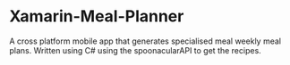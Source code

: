 # Xamarin-Meal-Planner
A cross platform mobile app that generates specialised meal weekly meal plans. Written using C# using the spoonacularAPI to get the recipes.
